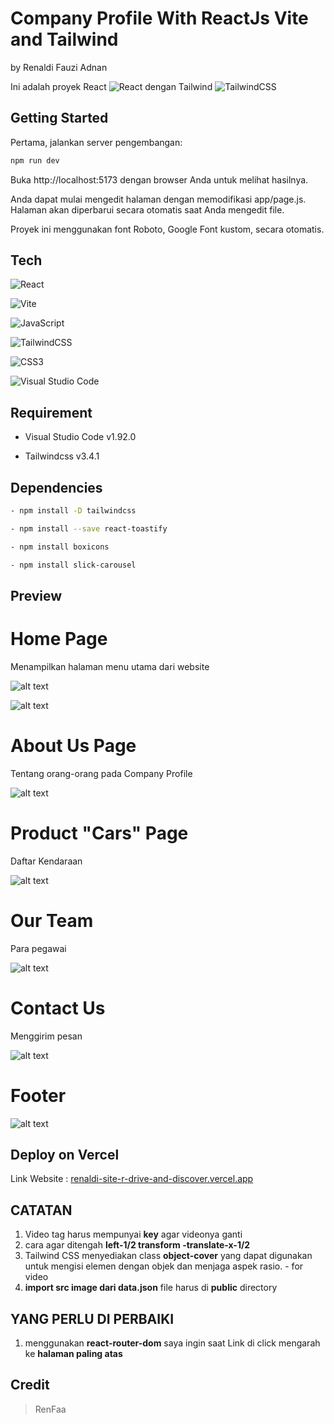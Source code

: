 # Company Profile With ReactJs Vite and Tailwind
by Renaldi Fauzi Adnan

Ini adalah proyek React	![React](https://img.shields.io/badge/react-%2320232a.svg?style=for-the-badge&logo=react&logoColor=%2361DAFB) dengan Tailwind ![TailwindCSS](https://img.shields.io/badge/tailwindcss-%2338B2AC.svg?style=for-the-badge&logo=tailwind-css&logoColor=white)


## Getting Started

Pertama, jalankan server pengembangan:

```bash
npm run dev
```

Buka http://localhost:5173 dengan browser Anda untuk melihat hasilnya.

Anda dapat mulai mengedit halaman dengan memodifikasi app/page.js. Halaman akan diperbarui secara otomatis saat Anda mengedit file.

Proyek ini menggunakan font Roboto, Google Font kustom, secara otomatis.

## Tech

![React](https://img.shields.io/badge/react-%2320232a.svg?style=for-the-badge&logo=react&logoColor=%2361DAFB)

![Vite](https://img.shields.io/badge/vite-%23646CFF.svg?style=for-the-badge&logo=vite&logoColor=white)

![JavaScript](https://img.shields.io/badge/javascript-%23323330.svg?style=for-the-badge&logo=javascript&logoColor=%23F7DF1E)

![TailwindCSS](https://img.shields.io/badge/tailwindcss-%2338B2AC.svg?style=for-the-badge&logo=tailwind-css&logoColor=white)

![CSS3](https://img.shields.io/badge/css3-%231572B6.svg?style=for-the-badge&logo=css3&logoColor=white)

![Visual Studio Code](https://img.shields.io/badge/Visual%20Studio%20Code-0078d7.svg?style=for-the-badge&logo=visual-studio-code&logoColor=white)

## Requirement
- Visual Studio Code v1.92.0

- Tailwindcss v3.4.1

## Dependencies
```bash
- npm install -D tailwindcss
```
```bash
- npm install --save react-toastify
```
```bash
- npm install boxicons
```
```bash
- npm install slick-carousel
```
## Preview
# Home Page

Menampilkan halaman menu utama dari website

![alt text](ProjectCompanySS/PC.png?raw=true)

![alt text](ProjectCompanySS/Mobile.png?raw=true)

# About Us Page

Tentang orang-orang pada Company Profile

![alt text](ProjectCompanySS/AboutUs_Mobile.png?raw=true)

# Product "Cars" Page

Daftar Kendaraan

![alt text](ProjectCompanySS/Tablet_Car.png?raw=true)

# Our Team

Para pegawai

![alt text](ProjectCompanySS/OurTeam.png?raw=true)

# Contact Us

Menggirim pesan

![alt text](ProjectCompanySS/SendMassage.png?raw=true)

# Footer

![alt text](ProjectCompanySS/FooterInvalidSend.png?raw=true)

## Deploy on Vercel

Link Website : [renaldi-site-r-drive-and-discover.vercel.app](https://renaldi-site-r-drive-and-discover.vercel.app/)


## CATATAN
1. Video tag harus mempunyai **key** agar videonya ganti
2. cara agar ditengah **left-1/2 transform -translate-x-1/2**
3. Tailwind CSS menyediakan class **object-cover** yang dapat digunakan untuk mengisi elemen dengan objek dan menjaga aspek rasio. - for video
4. **import src image dari data.json** file harus di **public** directory

## YANG PERLU DI PERBAIKI
1. menggunakan **react-router-dom** saya ingin saat Link di click mengarah ke **halaman paling atas**

## Credit
> RenFaa
